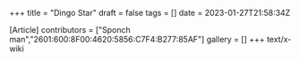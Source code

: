 +++
title = "Dingo Star"
draft = false
tags = []
date = 2023-01-27T21:58:34Z

[Article]
contributors = ["Sponch man","2601:600:8F00:4620:5856:C7F4:B277:85AF"]
gallery = []
+++
text/x-wiki